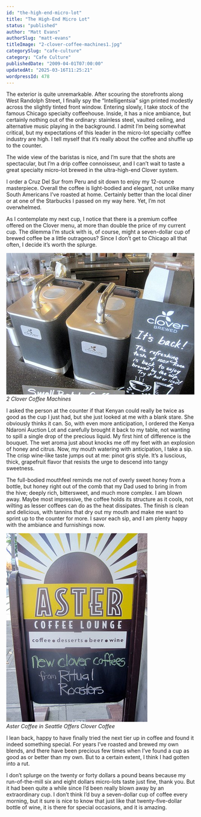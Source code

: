 ```yaml
---
id: "the-high-end-micro-lot"
title: "The High-End Micro Lot"
status: "published"
author: "Matt Evans"
authorSlug: "matt-evans"
titleImage: "2-clover-coffee-machines1.jpg"
categorySlug: "cafe-culture"
category: "Cafe Culture"
publishedDate: "2009-04-01T07:00:00"
updatedAt: "2025-03-16T11:25:21"
wordpressId: 478
---
```


The exterior is quite unremarkable. After scouring the storefronts along West Randolph Street, I finally spy the “Intelligentsia” sign printed modestly across the slightly tinted front window. Entering slowly, I take stock of the famous Chicago specialty coffeehouse. Inside, it has a nice ambiance, but certainly nothing out of the ordinary: stainless steel, vaulted ceiling, and alternative music playing in the background. I admit I’m being somewhat critical, but my expectations of this leader in the micro-lot specialty coffee industry are high. I tell myself that it’s really about the coffee and shuffle up to the counter.

The wide view of the baristas is nice, and I’m sure that the shots are spectacular, but I’m a drip coffee connoisseur, and I can’t wait to taste a great specialty micro-lot brewed in the ultra-high-end Clover system.

I order a Cruz Del Sur from Peru and sit down to enjoy my 12-ounce masterpiece. Overall the coffee is light-bodied and elegant, not unlike many South Americans I’ve roasted at home. Certainly better than the local diner or at one of the Starbucks I passed on my way here. Yet, I’m not overwhelmed.

As I contemplate my next cup, I notice that there is a premium coffee offered on the Clover menu, at more than double the price of my current cup. The dilemma I’m stuck with is, of course, might a seven-dollar cup of brewed coffee be a little outrageous? Since I don’t get to Chicago all that often, I decide it’s worth the splurge.

![2 Clover Coffee Machines](2-clover-coffee-machines1.jpg)  
*2 Clover Coffee Machines*

I asked the person at the counter if that Kenyan could really be twice as good as the cup I just had, but she just looked at me with a blank stare. She obviously thinks it can. So, with even more anticipation, I ordered the Kenya Ndaroni Auction Lot and carefully brought it back to my table, not wanting to spill a single drop of the precious liquid. My first hint of difference is the bouquet. The wet aroma just about knocks me off my feet with an explosion of honey and citrus. Now, my mouth watering with anticipation, I take a sip. The crisp wine-like taste jumps out at me: pinot gris style. It’s a luscious, thick, grapefruit flavor that resists the urge to descend into tangy sweetness.

The full-bodied mouthfeel reminds me not of overly sweet honey from a bottle, but honey right out of the comb that my Dad used to bring in from the hive; deeply rich, bittersweet, and much more complex. I am blown away. Maybe most impressive, the coffee holds its structure as it cools, not wilting as lesser coffees can do as the heat dissipates. The finish is clean and delicious, with tannins that dry out my mouth and make me want to sprint up to the counter for more. I savor each sip, and I am plenty happy with the ambiance and furnishings now.

![Aster Coffee Seattle](aster-coffee-clover-ritual.jpg)  
*Aster Coffee in Seattle Offers Clover Coffee*

I lean back, happy to have finally tried the next tier up in coffee and found it indeed something special. For years I’ve roasted and brewed my own blends, and there have been precious few times when I’ve found a cup as good as or better than my own. But to a certain extent, I think I had gotten into a rut.

I don’t splurge on the twenty or forty dollars a pound beans because my run-of-the-mill six and eight dollars micro-lots taste just fine, thank you. But it had been quite a while since I’d been really blown away by an extraordinary cup. I don’t think I’d buy a seven-dollar cup of coffee every morning, but it sure is nice to know that just like that twenty-five-dollar bottle of wine, it is there for special occasions, and it is amazing.